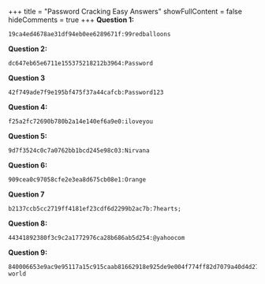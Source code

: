 +++
title = "Password Cracking Easy Answers"
showFullContent = false
hideComments = true
+++
**Question 1:**

	19ca4ed4678ae31df94eb0ee6289671f:99redballoons

**Question 2:** 

	dc647eb65e6711e155375218212b3964:Password

**Question 3**

	42f749ade7f9e195bf475f37a44cafcb:Password123


**Question 4:**

	f25a2fc72690b780b2a14e140ef6a9e0:iloveyou

**Question 5:**

	9d7f3524c0c7a0762bb1bcd245e98c03:Nirvana

**Question 6:**

	909cea0c97058cfe2e3ea8d675cb08e1:Orange

**Question 7**

	b2137ccb5cc2719ff4181ef23cdf6d2299b2ac7b:7hearts;

**Question 8:**

	44341892380f3c9c2a1772976ca28b686ab5d254:@yahoocom

**Question 9:**

	840006653e9ac9e95117a15c915caab81662918e925de9e004f774ff82d7079a40d4d27b1b372657c61d46d470304c88c788b3a4527ad074d1dccbee5dbaa99a:hello world

